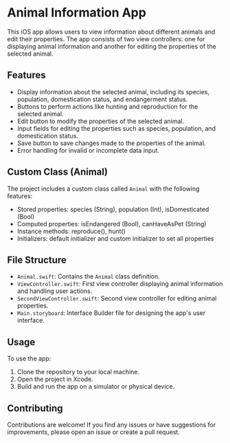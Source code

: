 # Animal Information App

This iOS app allows users to view information about different animals and edit their properties. The app consists of two view controllers: one for displaying animal information and another for editing the properties of the selected animal.

## Features

- Display information about the selected animal, including its species, population, domestication status, and endangerment status.
- Buttons to perform actions like hunting and reproduction for the selected animal.
- Edit button to modify the properties of the selected animal.
- Input fields for editing the properties such as species, population, and domestication status.
- Save button to save changes made to the properties of the animal.
- Error handling for invalid or incomplete data input.

## Custom Class (Animal)

The project includes a custom class called `Animal` with the following features:
- Stored properties: species (String), population (Int), isDomesticated (Bool)
- Computed properties: isEndangered (Bool), canHaveAsPet (String)
- Instance methods: reproduce(), hunt()
- Initializers: default initializer and custom initializer to set all properties

## File Structure

- `Animal.swift`: Contains the `Animal` class definition.
- `ViewController.swift`: First view controller displaying animal information and handling user actions.
- `SecondViewController.swift`: Second view controller for editing animal properties.
- `Main.storyboard`: Interface Builder file for designing the app's user interface.

## Usage

To use the app:
1. Clone the repository to your local machine.
2. Open the project in Xcode.
3. Build and run the app on a simulator or physical device.

## Contributing

Contributions are welcome! If you find any issues or have suggestions for improvements, please open an issue or create a pull request.
